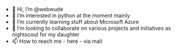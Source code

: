 - 👋 Hi, I’m @webwude
- 👀 I’m interested in python at the moment mainly
- 🌱 I’m currently learning stuff about Microsoft Azure
- 💞️ I’m looking to collaborate on various projects and initiatives as nightscout for my daughter
- 📫 How to reach me - here - via mail

<!---
webwude/webwude is a ✨ special ✨ repository because its `README.md` (this file) appears on your GitHub profile.
You can click the Preview link to take a look at your changes.
--->
